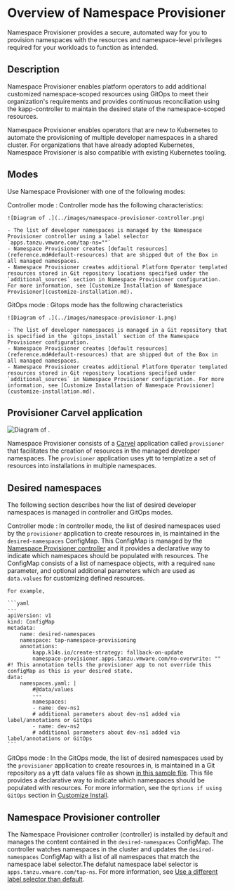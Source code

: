 # Overview of Namespace Provisioner

Namespace Provisioner provides a secure, automated way for you to provision
namespaces with the resources and namespace-level privileges required for your workloads to
function as intended.

## Description

Namespace Provisioner enables platform operators to add additional customized namespace-scoped resources using GitOps to meet their organization's requirements and provides continuous reconciliation using the kapp-controller to maintain the desired state of the namespace-scoped resources.

Namespace Provisioner enables operators that are new to Kubernetes to automate the provisioning of
multiple developer namespaces in a shared cluster. For organizations that have already adopted
Kubernetes, Namespace Provisioner is also compatible with existing Kubernetes tooling.

## <a id ='modes'></a>Modes

Use Namespace Provisioner with one of the following modes:

Controller mode
: Controller mode has the following characteristics:

    ![Diagram of .](../images/namespace-provisioner-controller.png)

    - The list of developer namespaces is managed by the Namespace Provisioner controller using a label selector `apps.tanzu.vmware.com/tap-ns=""`
    - Namespace Provisioner creates [default resources](reference.md#default-resources) that are shipped Out of the Box in all managed namespaces.
    - Namespace Provisioner creates additional Platform Operator templated resources stored in Git repository locations specified under the `additional_sources` section in Namespace Provisioner configuration. For more information, see [Customize Installation of Namespace Provisioner](customize-installation.md).

GitOps mode
: Gitops mode has the following characteristics

    ![Diagram of .](../images/namespace-provisioner-1.png)

    - The list of developer namespaces is managed in a Git repository that is specified in the `gitops_install` section of the Namespace Provisioner configuration.
    - Namespace Provisioner creates [default resources](reference.md#default-resources) that are shipped Out of the Box in all managed namespaces.
    - Namespace Provisioner creates additional Platform Operator templated resources stored in Git repository locations specified under `additional_sources` in Namespace Provisioner configuration. For more information, see [Customize Installation of Namespace Provisioner](customize-installation.md).

## <a id='carvel-app'></a>Provisioner Carvel application

![Diagram of .](../images/namespace-provisioner-2.png)

Namespace Provisioner consists of a [Carvel](https://carvel.dev/kapp-controller/docs/latest/app-overview/) application called `provisioner` that facilitates the creation of resources in the managed developer namespaces. The `provisioner` application uses ytt to templatize a set of resources into installations in multiple namespaces.

## <a id='desired-ns'></a>Desired namespaces

The following section describes how the list of desired developer namespaces is managed in
controller and GitOps modes.

Controller mode
: In controller mode, the list of desired namespaces used by the `provisioner` application to create resources in, is maintained in the `desired-namespaces` ConfigMap. This ConfigMap is managed by the [Namespace Provisioner controller](#nsp-controller) and it provides a declarative way to indicate which namespaces should be populated with resources. The ConfigMap consists of a list of namespace objects, with a required `name` parameter, and optional additional parameters which are used as `data.values` for customizing defined resources.

    For example,

    ```yaml
    ---
    apiVersion: v1
    kind: ConfigMap
    metadata:
        name: desired-namespaces
        namespace: tap-namespace-provisioning
        annotations:
            kapp.k14s.io/create-strategy: fallback-on-update
            namespace-provisioner.apps.tanzu.vmware.com/no-overwrite: "" #! This annotation tells the provisioner app to not override this configMap as this is your desired state.
    data:
        namespaces.yaml: |
            #@data/values
            ---
            namespaces:
            - name: dev-ns1
            # additional parameters about dev-ns1 added via label/annotations or GitOps
            - name: dev-ns2
            # additional parameters about dev-ns1 added via label/annotations or GitOps
    ```

GitOps mode
: In the GitOps mode, the list of desired namespaces used by the `provisioner` application to create resources in, is maintained in a Git repository as a ytt data values file as shown [in this sample file](https://github.com/vmware-tanzu/application-accelerator-samples/blob/main/ns-provisioner-samples/gitops-install/desired-namespaces.yaml). This file provides a declarative way to indicate which namespaces should be populated with resources. For more information, see the `Options if using GitOps` section in [Customize Install](customize-installation.md).

## <a id ='nsp-controller'></a>Namespace Provisioner controller

The Namespace Provisioner controller (controller) is installed by default and manages the content contained in
the `desired-namespaces` ConfigMap. The controller watches namespaces in the cluster and updates the
`desired-namespaces` ConfigMap with a list of all namespaces that match the namespace label selector.The defalut namespace label selector is `apps.tanzu.vmware.com/tap-ns`. For more information, see [Use a different label selector than default](customize-installation.md#con-label-selector).
